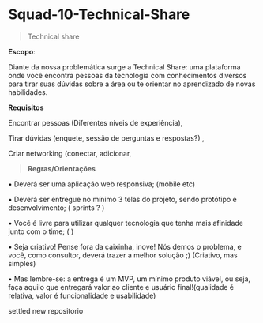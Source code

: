 # Squad-10-Technical-Share



> Technical share 

 **Escopo**:
 
Diante da nossa problemática surge a Technical Share: uma plataforma onde você encontra pessoas da tecnologia com conhecimentos diversos para tirar suas dúvidas sobre a área ou te orientar no aprendizado de novas habilidades.

**Requisitos**

Encontrar pessoas (Diferentes níveis de experiência), 

Tirar dúvidas (enquete, sessão de perguntas e respostas?) , 

Criar networking (conectar, adicionar,


> **Regras/Orientações**


•	Deverá ser uma aplicação web responsiva; (mobile etc)

•	Deverá ser entregue no mínimo 3 telas do projeto, sendo protótipo e desenvolvimento; ( sprints ? ) 

•	Você é livre para utilizar qualquer tecnologia que tenha mais afinidade junto com o time; ( ) 

•	Seja criativo! Pense fora da caixinha, inove! Nós demos o problema, e você, como consultor, deverá trazer a melhor solução ;) (Criativo, mas simples)

•	Mas lembre-se: a entrega é um MVP, um mínimo produto viável, ou seja, faça aquilo que entregará valor ao cliente e usuário final!(qualidade é relativa, valor é funcionalidade e usabilidade)

settled new repositorio 
